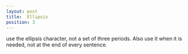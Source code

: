 ```yaml
---
layout: post
title:  Ellipsis
position: 3
---
```

use the ellipsis character, not a set of three periods. Also use it when it is needed, not at the end of every sentence.
